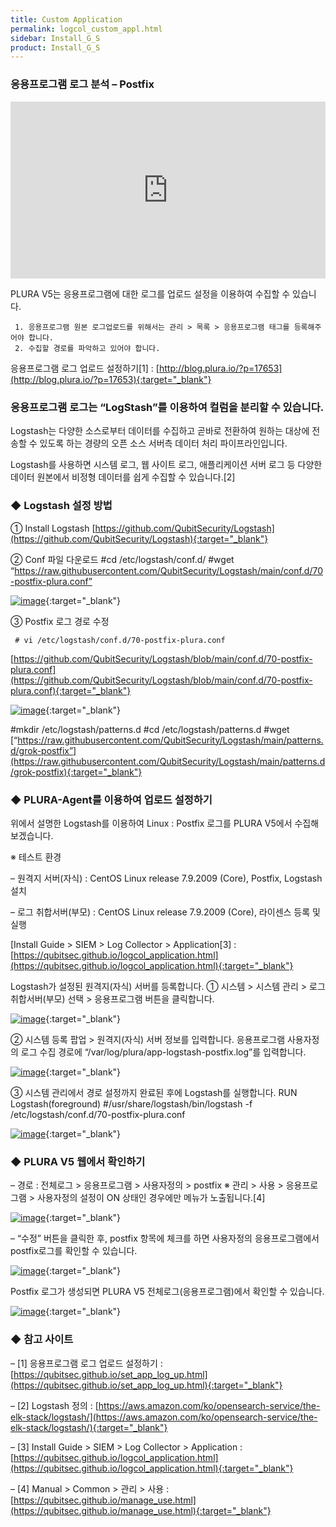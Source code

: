 ```yaml
---
title: Custom Application
permalink: logcol_custom_appl.html
sidebar: Install_G_S
product: Install_G_S
---
```


### 응용프로그램 로그 분석 – Postfix

<style>.embed-container { position: relative; padding-bottom: 56.25%; height: 0; overflow: hidden; max-width: 100%; } .embed-container iframe, .embed-container object, .embed-container embed { position: absolute; top: 0; left: 0; width: 100%; height: 100%; }</style><div class='embed-container'><iframe src='https://www.youtube.com/embed/YmWLsadlIdM' frameborder='0' allowfullscreen></iframe></div>

PLURA V5는 응용프로그램에 대한 로그를 업로드 설정을 이용하여 수집할 수 있습니다.

     1. 응용프로그램 원본 로그업로드를 위해서는 관리 > 목록 > 응용프로그램 태그를 등록해주어야 합니다.
     2. 수집할 경로를 파악하고 있어야 합니다.

응용프로그램 로그 업로드 설정하기[1] : [http://blog.plura.io/?p=17653](http://blog.plura.io/?p=17653){:target="_blank"}

### 응용프로그램 로그는 “LogStash”를 이용하여 컬럼을 분리할 수 있습니다.

Logstash는 다양한 소스로부터 데이터를 수집하고 곧바로 전환하여 원하는 대상에 전송할 수 있도록 하는 경량의 오픈 소스 서버측 데이터 처리 파이프라인입니다.

Logstash를 사용하면 시스템 로그, 웹 사이트 로그, 애플리케이션 서버 로그 등 다양한 데이터 원본에서 비정형 데이터를 쉽게 수집할 수 있습니다.[2]

### ◆ Logstash 설정 방법

① Install Logstash
[https://github.com/QubitSecurity/Logstash](https://github.com/QubitSecurity/Logstash){:target="_blank"}

② Conf 파일 다운로드
#cd /etc/logstash/conf.d/
#wget “https://raw.githubusercontent.com/QubitSecurity/Logstash/main/conf.d/70-postfix-plura.conf”

[![image](/docs/images/Ins_G/LogCol_Customapp/1.png)](/docs/images/Ins_G/LogCol_Customapp/1.png){:target="_blank"}

③ Postfix 로그 경로 수정

     # vi /etc/logstash/conf.d/70-postfix-plura.conf

[https://github.com/QubitSecurity/Logstash/blob/main/conf.d/70-postfix-plura.conf](https://github.com/QubitSecurity/Logstash/blob/main/conf.d/70-postfix-plura.conf){:target="_blank"}

[![image](/docs/images/Ins_G/LogCol_Customapp/2.png)](/docs/images/Ins_G/LogCol_Customapp/2.png){:target="_blank"}

#mkdir /etc/logstash/patterns.d
#cd /etc/logstash/patterns.d
#wget [“https://raw.githubusercontent.com/QubitSecurity/Logstash/main/patterns.d/grok-postfix”](https://raw.githubusercontent.com/QubitSecurity/Logstash/main/patterns.d/grok-postfix){:target="_blank"}

### ◆ PLURA-Agent를 이용하여 업로드 설정하기

위에서 설명한 Logstash를 이용하여 Linux : Postfix 로그를 PLURA V5에서 수집해보겠습니다.

※ 테스트 환경

– 원격지 서버(자식) : CentOS Linux release 7.9.2009 (Core), Postfix, Logstash 설치

– 로그 취합서버(부모) : CentOS Linux release 7.9.2009 (Core), 라이센스 등록 및 실행

[Install Guide > SIEM > Log Collector > Application[3] : [https://qubitsec.github.io/logcol_application.html](https://qubitsec.github.io/logcol_application.html){:target="_blank"}

Logstash가 설정된 원격지(자식) 서버를 등록합니다.
  ① 시스템  > 시스템 관리 > 로그 취합서버(부모) 선택 > 응용프로그램 버튼을 클릭합니다.  

[![image](/docs/images/Ins_G/LogCol_Customapp/3.png)](/docs/images/Ins_G/LogCol_Customapp/3.png){:target="_blank"}

  ② 시스템 등록 팝업 > 원격지(자식) 서버 정보를 입력합니다.
응용프로그램 사용자정의 로그 수집 경로에 “/var/log/plura/app-logstash-postfix.log”를 입력합니다.

[![image](/docs/images/Ins_G/LogCol_Customapp/4.png)](/docs/images/Ins_G/LogCol_Customapp/4.png){:target="_blank"}

 ③ 시스템 관리에서 경로 설정까지 완료된 후에 Logstash를 실행합니다.
 RUN Logstash(foreground)
 #/usr/share/logstash/bin/logstash -f /etc/logstash/conf.d/70-postfix-plura.conf    

[![image](/docs/images/Ins_G/LogCol_Customapp/5.png)](/docs/images/Ins_G/LogCol_Customapp/5.png){:target="_blank"}

### ◆ PLURA V5 웹에서 확인하기

– 경로 : 전체로그 > 응용프로그램 > 사용자정의 > postfix
※ 관리 > 사용 > 응용프로그램 > 사용자정의 설정이 ON 상태인 경우에만 메뉴가 노출됩니다.[4]

[![image](/docs/images/Ins_G/LogCol_Customapp/6.png)](/docs/images/Ins_G/LogCol_Customapp/6.png){:target="_blank"}

– “수정” 버튼을 클릭한 후, postfix 항목에 체크를 하면 사용자정의 응용프로그램에서 postfix로그를 확인할 수 있습니다.


[![image](/docs/images/Ins_G/LogCol_Customapp/7.png)](/docs/images/Ins_G/LogCol_Customapp/7.png){:target="_blank"}

Postfix 로그가 생성되면 PLURA V5 전체로그(응용프로그램)에서 확인할 수 있습니다.

[![image](/docs/images/Ins_G/LogCol_Customapp/8.png)](/docs/images/Ins_G/LogCol_Customapp/8.png){:target="_blank"}

### ◆ 참고 사이트
– [1] 응용프로그램 로그 업로드 설정하기 : [https://qubitsec.github.io/set_app_log_up.html](https://qubitsec.github.io/set_app_log_up.html){:target="_blank"}

– [2] Logstash 정의 : [https://aws.amazon.com/ko/opensearch-service/the-elk-stack/logstash/](https://aws.amazon.com/ko/opensearch-service/the-elk-stack/logstash/){:target="_blank"}

– [3] Install Guide > SIEM > Log Collector > Application : [https://qubitsec.github.io/logcol_application.html](https://qubitsec.github.io/logcol_application.html){:target="_blank"}

– [4] Manual > Common > 관리 > 사용 : [https://qubitsec.github.io/manage_use.html](https://qubitsec.github.io/manage_use.html){:target="_blank"}